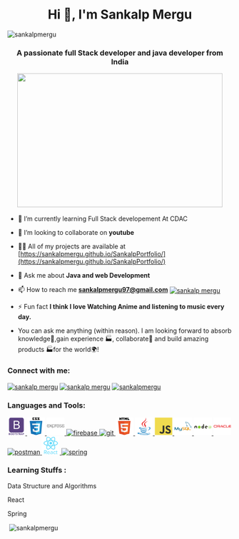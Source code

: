 <h1 align="center">Hi 👋, I'm Sankalp Mergu</h1><p align="left"> <img src="https://komarev.com/ghpvc/?username=sankalpmergu&label=Profile%20views&color=0e75b6&style=flat" alt="sankalpmergu" /> </p>
<h3 align="center">A passionate full Stack developer and java developer from India</h3>
<p align="center">
  <img width="460" height="300" src="https://user-images.githubusercontent.com/69752459/123550442-15236800-d78b-11eb-851b-c2a48938bd96.gif">
</p>
 
 
- 🌱 I’m currently learning Full Stack developement At CDAC

- 👯 I’m looking to collaborate on **youtube**

- 👨‍💻 All of my projects are available at [https://sankalpmergu.github.io/SankalpPortfolio/](https://sankalpmergu.github.io/SankalpPortfolio/)

- 💬 Ask me about **Java and web Development**

- 📫 How to reach me **sankalpmergu97@gmail.com** <a href="https://fb.com/sankalp mergu" target="blank"><img align="center" src="https://img.shields.io/badge/Gmail-D14836?style=for-the-badge&logo=gmail&logoColor=white" alt="sankalp mergu" height="30" width="70" /></a>

- ⚡ Fun fact **I think I love Watching Anime and listening to music every day.**
- You can ask me anything (within reason). I am looking forward to absorb knowledge🧠,gain experience 🏭, collaborate🤝 and build amazing products 🏭for the world🌍!

<h3 align="left">Connect with me:</h3>
<p align="left">
<a href="https://www.linkedin.com/in/sankalp-mergu-66a05915b" target="blank"><img align="center" src="https://img.shields.io/badge/LinkedIn-0077B5?style=for-the-badge&logo=linkedin&logoColor=white" alt="sankalp mergu" height="40" width="100" /></a>
<a href="https://fb.com/sankalp mergu" target="blank"><img align="center" src="https://img.shields.io/badge/Facebook-1877F2?style=for-the-badge&logo=facebook&logoColor=white" alt="sankalp mergu" height="40" width="100" /></a>
<a href="https://instagram.com/sankalpmergu" target="blank"><img align="center" src="https://img.shields.io/badge/Instagram-E4405F?style=for-the-badge&logo=instagram&logoColor=white" alt="sankalpmergu" height="40" width="100" /></a>
</p>

<h3 align="left">Languages and Tools:</h3>
<p align="left"> <a href="https://getbootstrap.com" target="_blank"> <img src="https://raw.githubusercontent.com/devicons/devicon/master/icons/bootstrap/bootstrap-plain-wordmark.svg" alt="bootstrap" width="40" height="40"/> </a> <a href="https://www.w3schools.com/css/" target="_blank"> <img src="https://raw.githubusercontent.com/devicons/devicon/master/icons/css3/css3-original-wordmark.svg" alt="css3" width="40" height="40"/> </a> <a href="https://expressjs.com" target="_blank"> <img src="https://raw.githubusercontent.com/devicons/devicon/master/icons/express/express-original-wordmark.svg" alt="express" width="40" height="40"/> </a> <a href="https://firebase.google.com/" target="_blank"> <img src="https://www.vectorlogo.zone/logos/firebase/firebase-icon.svg" alt="firebase" width="40" height="40"/> </a> <a href="https://git-scm.com/" target="_blank"> <img src="https://www.vectorlogo.zone/logos/git-scm/git-scm-icon.svg" alt="git" width="40" height="40"/> </a> <a href="https://www.w3.org/html/" target="_blank"> <img src="https://raw.githubusercontent.com/devicons/devicon/master/icons/html5/html5-original-wordmark.svg" alt="html5" width="40" height="40"/> </a> <a href="https://www.java.com" target="_blank"> <img src="https://raw.githubusercontent.com/devicons/devicon/master/icons/java/java-original.svg" alt="java" width="40" height="40"/> </a> <a href="https://developer.mozilla.org/en-US/docs/Web/JavaScript" target="_blank"> <img src="https://raw.githubusercontent.com/devicons/devicon/master/icons/javascript/javascript-original.svg" alt="javascript" width="40" height="40"/> </a> <a href="https://www.mysql.com/" target="_blank"> <img src="https://raw.githubusercontent.com/devicons/devicon/master/icons/mysql/mysql-original-wordmark.svg" alt="mysql" width="40" height="40"/> </a> <a href="https://nodejs.org" target="_blank"> <img src="https://raw.githubusercontent.com/devicons/devicon/master/icons/nodejs/nodejs-original-wordmark.svg" alt="nodejs" width="40" height="40"/> </a> <a href="https://www.oracle.com/" target="_blank"> <img src="https://raw.githubusercontent.com/devicons/devicon/master/icons/oracle/oracle-original.svg" alt="oracle" width="40" height="40"/> </a> <a href="https://postman.com" target="_blank"> <img src="https://www.vectorlogo.zone/logos/getpostman/getpostman-icon.svg" alt="postman" width="40" height="40"/> </a> <a href="https://reactjs.org/" target="_blank"> <img src="https://raw.githubusercontent.com/devicons/devicon/master/icons/react/react-original-wordmark.svg" alt="react" width="40" height="40"/> </a> <a href="https://spring.io/" target="_blank"> <img src="https://www.vectorlogo.zone/logos/springio/springio-icon.svg" alt="spring" width="40" height="40"/> </a> </p>
<h3 align="left">Learning Stuffs :</h3>
<p align="left">Data Structure and Algorithms</p>
<p align="left">React<p>
<p align="left">Spring<p>

<p>&nbsp;<img align="center" src="https://github-readme-stats.vercel.app/api?username=sankalpmergu&show_icons=true&locale=en" alt="sankalpmergu" /></p>
